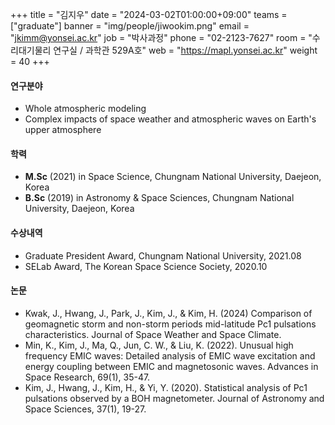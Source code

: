 +++
title = "김지우"
date = "2024-03-02T01:00:00+09:00"
teams = ["graduate"]
banner = "img/people/jiwookim.png"
email = "jkimm@yonsei.ac.kr"
job = "박사과정"
phone = "02-2123-7627"
room = "수리대기물리 연구실 / 과학관 529A호"
web = "https://mapl.yonsei.ac.kr"
weight = 40
+++

#### 연구분야
 + Whole atmospheric modeling
 + Complex impacts of space weather and atmospheric waves on Earth's upper atmosphere

#### 학력
 + **M.Sc** (2021) in Space Science, Chungnam National University, Daejeon, Korea
 + **B.Sc** (2019) in Astronomy & Space Sciences, Chungnam National University, Daejeon, Korea

#### 수상내역
 + Graduate President Award, Chungnam National University, 2021.08  
 + SELab Award, The Korean Space Science Society, 2020.10 
   
#### 논문
 + Kwak, J., Hwang, J., Park, J., Kim, J., & Kim, H. (2024) Comparison of geomagnetic storm and non-storm periods mid-latitude Pc1 pulsations characteristics. Journal of Space Weather and Space Climate. 
 + Min, K., Kim, J., Ma, Q., Jun, C. W., & Liu, K. (2022). Unusual high frequency EMIC waves: Detailed analysis of EMIC wave excitation and energy coupling between EMIC and magnetosonic waves. Advances in Space Research, 69(1), 35-47.
+ Kim, J., Hwang, J., Kim, H., & Yi, Y. (2020). Statistical analysis of Pc1 pulsations observed by a BOH magnetometer. Journal of Astronomy and Space Sciences, 37(1), 19-27.
